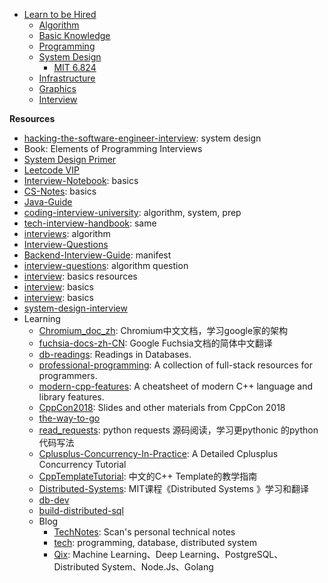 -   [Learn to be Hired](#learn-to-be-hired)
    -   [Algorithm](./algorithm.md)
    -   [Basic Knowledge](./basics.md)
    -   [Programming](./programming.md)
    -   [System Design](./system-design.md)
        -   [MIT 6.824](./mit.6.824.md)
    -   [Infrastructure](./infra.md)
    -   [Graphics](./graphics.md)
    -   [Interview](./interview.md)

**Resources**

-   [hacking-the-software-engineer-interview](https://puncsky.com/hacking-the-software-engineer-interview/): system design
-   Book: Elements of Programming Interviews
-   [System Design
    Primer](https://github.com/donnemartin/system-design-primer)
-   [Leetcode VIP](http://206.81.6.248:12306/leetcode/algorithm)
-   [Interview-Notebook](https://github.com/jianghui-galaxy/Interview-Notebook): basics
-   [CS-Notes](https://github.com/CyC2018/CS-Notes): basics
-   [Java-Guide](https://github.com/Snailclimb/JavaGuide)
-   [coding-interview-university](https://github.com/jwasham/coding-interview-university): algorithm, system, prep
-   [tech-interview-handbook](https://github.com/yangshun/tech-interview-handbook): same
-   [interviews](https://github.com/kdn251/interviews): algorithm
-   [Interview-Questions](https://github.com/rishabh115/Interview-Questions)
-   [Backend-Interview-Guide](https://github.com/CyC2018/Backend-Interview-Guide): manifest
-   [interview-questions](https://github.com/mission-peace/interview): algorithm question
-   [interview](https://github.com/andreis/interview): basics resources
-   [interview](https://github.com/huihut/interview): basics
-   [interview](https://hit-alibaba.github.io/interview/index.html): basics
-   [system-design-interview](https://github.com/checkcheckzz/system-design-interview)
-   Learning
    -   [Chromium\_doc\_zh](https://github.com/ahangchen/Chromium_doc_zh):
        Chromium中文文档，学习google家的架构
    -   [fuchsia-docs-zh-CN](https://github.com/zhangpf/fuchsia-docs-zh-CN):
        Google Fuchsia文档的简体中文翻译
    -   [db-readings](https://github.com/rxin/db-readings): Readings in
        Databases.
    -   [professional-programming](https://github.com/charlax/professional-programming):
        A collection of full-stack resources for programmers.
    -   [modern-cpp-features](https://github.com/AnthonyCalandra/modern-cpp-features):
        A cheatsheet of modern C++ language and library features.
    -   [CppCon2018](https://github.com/CppCon/CppCon2018): Slides and
        other materials from CppCon 2018
    -   [the-way-to-go](https://github.com/Unknwon/the-way-to-go_ZH_CN)
    -   [read\_requests](https://github.com/wangshunping/read_requests):
        python requests 源码阅读，学习更pythonic 的python代码写法
    -   [Cplusplus-Concurrency-In-Practice](https://github.com/forhappy/Cplusplus-Concurrency-In-Practice):
        A Detailed Cplusplus Concurrency Tutorial
    -   [CppTemplateTutorial](https://github.com/wuye9036/CppTemplateTutorial):
        中文的C++ Template的教学指南
    -   [Distributed-Systems](https://github.com/feixiao/Distributed-Systems):
        MIT课程《Distributed Systems 》学习和翻译
    -   [db-dev](https://github.com/huachaohuang/awesome-dbdev)
    -   [build-distributed-sql](https://github.com/ngaut/builddatabase)
    -   Blog
        -   [TechNotes](https://github.com/GHScan/TechNotes): Scan's
            personal technical notes
        -   [tech](https://github.com/hedengcheng/tech): programming,
            database, distributed system
        -   [Qix](https://github.com/ty4z2008/Qix): Machine
            Learning、Deep Learning、PostgreSQL、Distributed
            System、Node.Js、Golang
